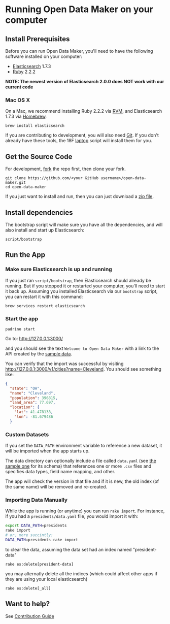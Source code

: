 # Running Open Data Maker on your computer

## Install Prerequisites

Before you can run Open Data Maker, you'll need to have the following software
installed on your computer:
* [Elasticsearch] 1.7.3
* [Ruby] 2.2.2

**NOTE: The newest version of Elasticsearch 2.0.0 does NOT work with our current code**

### Mac OS X

On a Mac, we recommend installing Ruby 2.2.2 via [RVM], and Elasticsearch 1.7.3 via
[Homebrew].

```
brew install elasticsearch
```

 If you are contributing to development, you will also need [Git].
If you don't already have these tools, the 18F [laptop] script will install
them for you.

## Get the Source Code

For development, [fork](http://help.github.com/fork-a-repo/) the repo
first, then clone your fork.

```
git clone https://github.com/<your GitHub username>/open-data-maker.git
cd open-data-maker
```

If you just want to install and run, then you can just download a
[zip file](https://github.com/18F/open-data-maker/archive/master.zip).

## Install dependencies
The bootstrap script will make sure you have all the dependencies, and will
also install and start up Elasticsearch:

```
script/bootstrap
```

## Run the App

### Make sure Elasticsearch is up and running
If you just ran `script/bootstrap`, then Elasticsearch should already be
running. But if you stopped it or restarted your computer, you'll need to
start it back up. Assuming you installed Elasticsearch via our `bootstrap`
script, you can restart it with this command:

```brew services restart elasticsearch```

### Start the app

```
padrino start
```
Go to: http://127.0.0.1:3000/

and you should see the text `Welcome to Open Data Maker` with a link to
the API created by the [sample data](sample-data).  

You can verify that the import was successful by visiting
http://127.0.0.1:3000/v1/cities?name=Cleveland. You should see something like:

```json
{
  "state": "OH",
  "name": "Cleveland",
  "population": 396815,
  "land_area": 77.697,
  "location": {
    "lat": 41.478138,
    "lon": -81.679486
  }
```

### Custom Datasets

If you set the `DATA_PATH` environment variable to reference a new dataset,
it will be imported when the app starts up.  

The data directory can optionally include a file called `data.yaml` (see [the sample one](sample-data/data.yaml) for its schema) that references one or more `.csv` files and specifies data types,
field name mapping, and other.

The app will check the version
in that file and if it is new, the old index (of the same name) will be
removed and re-created.

### Importing Data Manually

While the app is running (or anytime) you can run `rake import`. For instance, if you had a `presidents/data.yaml` file, you would import
it with:

```sh
export DATA_PATH=presidents
rake import
# or, more succintly:
DATA_PATH=presidents rake import
```

to clear the data, assuming the data set  had an index named "president-data"

```
rake es:delete[president-data]
```

you may alternatly delete all the indices (which could affect other apps if
they are using your local elasticsearch)

```
rake es:delete[_all]
```

## Want to help?

See [Contribution Guide](CONTRIBUTING.md)

[Elasticsearch]: https://www.elastic.co/products/elasticsearch
[Homebrew]: http://brew.sh/
[RVM]: https://github.com/wayneeseguin/rvm
[rbenv]: https://github.com/sstephenson/rbenv
[Ruby]: https://www.ruby-lang.org/en/
[Git]: https://git-scm.com/
[laptop]: https://github.com/18F/laptop
